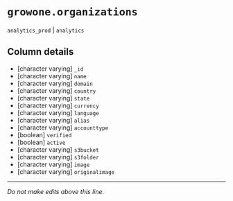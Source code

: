 # `growone.organizations`
`analytics_prod` | `analytics`

## Column details
* [character varying] `_id`
* [character varying] `name`
* [character varying] `domain`
* [character varying] `country`
* [character varying] `state`
* [character varying] `currency`
* [character varying] `language`
* [character varying] `alias`
* [character varying] `accounttype`
* [boolean]   `verified`
* [boolean]   `active`
* [character varying] `s3bucket`
* [character varying] `s3folder`
* [character varying] `image`
* [character varying] `originalimage`

-------------------------------------------------------------------------------
*Do not make edits above this line.*
